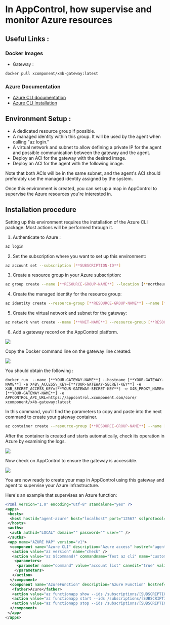 # In AppControl, how supervise and monitor Azure resources

## Useful Links :

### Docker Images

- Gateway :

```bash
docker pull xcomponent/x4b-gateway:latest
```


### Azure Documentation

- [Azure CLI documentation](https://learn.microsoft.com/en-us/cli/azure/?view=azure-cli-latest)
- [Azure CLI Installation](https://learn.microsoft.com/en-us/cli/azure/install-azure-cli)

## Environment Setup :

- A dedicated resource group if possible.
- A managed identity within this group. It will be used by the agent when calling "az login."
- A virtual network and subnet to allow defining a private IP for the agent and possible communication between the gateway and the agent.
- Deploy an ACI for the gateway with the desired image.
- Deploy an ACI for the agent with the following image.

Note that both ACIs will be in the same subnet, and the agent's ACI should preferably use the managed identity assigned by the system.

Once this environment is created, you can set up a map in AppControl to supervise the Azure resources you're interested in.

## Installation procedure

Setting up this environment requires the installation of the Azure CLI package. Most actions will be performed through it.

1. Authenticate to Azure :

```bash
az login
```

2. Set the subscription where you want to set up this environment:

```bash
az account set --subscription [**SUBSCRIPTION-ID**]
```

3. Create a resource group in your Azure subscription:

```bash
az group create --name [**RESOURCE-GROUP-NAME**] --location [**northeurope par exemple**]
```

4. Create the managed identity for the resource group:

```bash
az identity create --resource-group [**RESOURCE-GROUP-NAME**] --name [**IDENTITY-NAME**]
```

5. Create the virtual network and subnet for the gateway:

```bash
az network vnet create --name [**VNET-NAME**] --resource-group [**RESOURCE-GROUP-NAME**] --address-prefix 10.0.0.0/16 --subnet-name [**SUBNET-NAME**] --subnet-prefixes 10.0.0.0/24
```

6. Add a gateway record on the AppControl platform.

![](gateway_creation.png)

Copy the Docker command line on the gateway line created:

![](copy_command.png)

You should obtain the following :

```docker
docker run  --name [**YOUR-GATEWAY-NAME**] --hostname [**YOUR-GATEWAY-NAME**] -e X4B\_ACCESS\_KEY=[**YOUR-GATEWAY-SECRET-KEY**] -e X4B_SECRET_ACCESS_KEY=[**YOUR-GATEWAY-SECRET-KEY**] -e X4B_PROXY_NAME=[**YOUR-GATEWAY-NAME**] -e APPCONTROL_API_URL=https://appcontrol.xcomponent.com/core/ xcomponent/x4b-gateway:latest
```

In this command, you'll find the parameters to copy and paste into the next command to create your gateway container.

```bash
az container create --resource-group [**RESOURCE-GROUP-NAME**] --name [**CONTAINER-GATEWAY-NAME**] --image xcomponent/x4b-gateway:latest --restart-policy OnFailure --environment-variables X4B_ACCESS_KEY=[**YOUR-GATEWAY-ACCESS-KEY**] X4B_SECRET_ACCESS_KEY=[**YOUR-GATEWAY-SECRET-KEY**] X4B_PROXY_NAME=[**YOUR-GATEWAY-NAME**] APPCONTROL_API_URL=https://appcontrol.xcomponent.com/core/ --vnet [**VNET-NAME**] --subnet [**SUBNET-NAME**]
```

After the container is created and starts automatically, check its operation in Azure by examining the logs.

![](gateway_container.png)

Now check on AppControl to ensure the gateway is accessible.

![](gateway_started.png)

You are now ready to create your map in AppControl using this gateway and agent to supervise your Azure infrastructure.

Here's an example that supervises an Azure function:

```xml
<?xml version="1.0" encoding="utf-8" standalone="yes" ?>
<apps>
 <hosts>
  <host hostid="agent-azure" host="localhost" port="12567" sslprotocol="Tls12" />
 </hosts>
 <auths>
  <auth authid="LOCAL" domain="" password="" user="" />
 </auths>
 <app name="AZURE MAP" version="v1">
  <component name="Azure CLI" description="Azure access" hostref="agent-azure" authref="LOCAL" redirectoutput="false" type="file">
   <action value="az version" name="check" />
   <action value="az $(command)" commandname="Test az cli" name="custom">
    <parameters>
     <parameter name="command" value="account list" canedit="true" validation="\*" />
    </parameters>
   </action>
  </component>
  <component name="AzureFunction" description="Azure Function" hostref="agent-azure" authref="LOCAL" redirectoutput="true" type="browser">
   <father>Azure</father>
   <action value="az functionapp show --ids /subscriptions/[SUBSCRIPTION-ID]/resourceGroups/[RESOURCE-GROUP-NAME]/providers/Microsoft.Web/sites/[FUNCTION-APP-NAME] --query 'state' | grep -q '&#34;Running&#34;'" name="check" />
   <action value="az functionapp start --ids /subscriptions/[SUBSCRIPTION-ID]/resourceGroups/[RESOURCE-GROUP-NAME]/providers/Microsoft.Web/sites/[FUNCTION-APP-NAME]" name="enable" />
   <action value="az functionapp stop --ids /subscriptions/[SUBSCRIPTION-ID]/resourceGroups/[RESOURCE-GROUP-NAME]/providers/Microsoft.Web/sites/[FUNCTION-APP-NAME]" name="disable" />
  </component>
 </app>
</apps>
```
